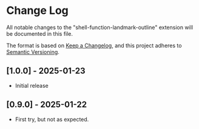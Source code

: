 # Change Log

All notable changes to the "shell-function-landmark-outline" extension will be documented in this file.

The format is based on [Keep a Changelog](https://keepachangelog.com/en/1.1.0/),
and this project adheres to [Semantic Versioning](https://semver.org/spec/v2.0.0.html).

## [1.0.0] - 2025-01-23

- Initial release

## [0.9.0] - 2025-01-22

- First try, but not as expected.